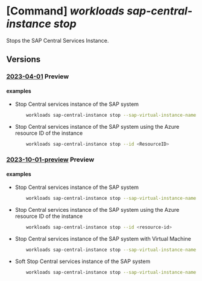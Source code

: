 # [Command] _workloads sap-central-instance stop_

Stops the SAP Central Services Instance.

## Versions

### [2023-04-01](/Resources/mgmt-plane/L3N1YnNjcmlwdGlvbnMve30vcmVzb3VyY2Vncm91cHMve30vcHJvdmlkZXJzL21pY3Jvc29mdC53b3JrbG9hZHMvc2FwdmlydHVhbGluc3RhbmNlcy97fS9jZW50cmFsaW5zdGFuY2VzL3t9L3N0b3A=/2023-04-01.xml) **Preview**

<!-- mgmt-plane /subscriptions/{}/resourcegroups/{}/providers/microsoft.workloads/sapvirtualinstances/{}/centralinstances/{}/stop 2023-04-01 -->

#### examples

- Stop Central services instance of the SAP system
    ```bash
        workloads sap-central-instance stop --sap-virtual-instance-name <VIS Name> -g <Resource-group-name> -n <ResourceName>
    ```

- Stop Central services instance of the SAP system using the Azure resource ID of the instance
    ```bash
        workloads sap-central-instance stop --id <ResourceID>
    ```

### [2023-10-01-preview](/Resources/mgmt-plane/L3N1YnNjcmlwdGlvbnMve30vcmVzb3VyY2Vncm91cHMve30vcHJvdmlkZXJzL21pY3Jvc29mdC53b3JrbG9hZHMvc2FwdmlydHVhbGluc3RhbmNlcy97fS9jZW50cmFsaW5zdGFuY2VzL3t9L3N0b3A=/2023-10-01-preview.xml) **Preview**

<!-- mgmt-plane /subscriptions/{}/resourcegroups/{}/providers/microsoft.workloads/sapvirtualinstances/{}/centralinstances/{}/stop 2023-10-01-preview -->

#### examples

- Stop Central services instance of the SAP system
    ```bash
        workloads sap-central-instance stop --sap-virtual-instance-name <vis-name> -g <resource-group-name> -n <cs-instance-name>
    ```

- Stop Central services instance of the SAP system using the Azure resource ID of the instance
    ```bash
        workloads sap-central-instance stop --id <resource-id>
    ```

- Stop Central services instance of the SAP system with Virtual Machine
    ```bash
        workloads sap-central-instance stop --sap-virtual-instance-name <vis-name> -g <resource-group-name> -n <cs-instance-name> --deallocate-vm
    ```

- Soft Stop Central services instance of the SAP system
    ```bash
        workloads sap-central-instance stop --sap-virtual-instance-name <vis-name> -g <resource-group-name> -n <cs-instance-name> --soft-stop-timeout-seconds <timeout-in-seconds>
    ```
